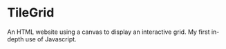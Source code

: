 # TileGrid
An HTML website using a canvas to display an interactive grid. My first in-depth use of Javascript.
